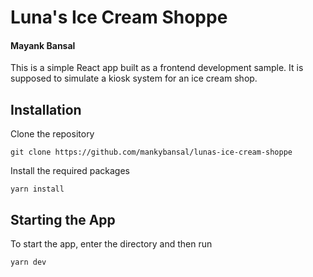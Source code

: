 # Luna's Ice Cream Shoppe

#### Mayank Bansal

This is a simple React app built as a frontend development sample. It is supposed to simulate a kiosk system for an ice cream shop.

## Installation

Clone the repository
```
git clone https://github.com/mankybansal/lunas-ice-cream-shoppe
```

Install the required packages
```
yarn install
```

## Starting the App

To start the app, enter the directory and then run
```
yarn dev
```

